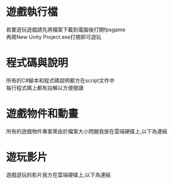 # 遊戲執行檔
若要遊玩遊戲請先將檔案下載到電腦後打開fpsgame  
再將New Unity Project.exe打開即可遊玩
# 程式碼與說明
所有的C#腳本和程式碼說明都方在script文件中  
每行程式碼上都有註解以方便閱讀
# 遊戲物件和動畫
所有的遊戲物件專案黨由於檔案大小問題我放在雲端硬碟上,以下為連結
# 遊玩影片
遊戲遊玩的影片我方在雲端硬碟上,以下為連結
